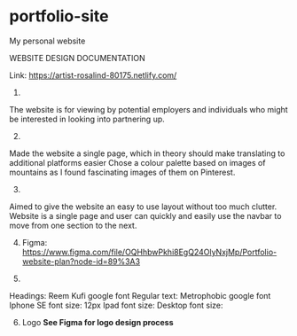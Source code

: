 # portfolio-site
My personal website

WEBSITE DESIGN DOCUMENTATION

Link: https://artist-rosalind-80175.netlify.com/

1.
The website is for viewing by potential employers and individuals who might be interested in looking into partnering up.

2. 
Made the website a single page, which in theory should make translating to additional platforms easier
Chose a colour palette based on images of mountains as I found fascinating images of them on Pinterest.

3.
Aimed to give the website an easy to use layout without too much clutter.
Website is a single page and user can quickly and easily use the navbar to move from one section to the next.

4. Figma: 
https://www.figma.com/file/OQHhbwPkhi8EgQ24OlyNxjMp/Portfolio-website-plan?node-id=89%3A3

5.
Headings: Reem Kufi google font
Regular text: Metrophobic google font
Iphone SE font size: 12px
Ipad font size:
Desktop font size: 

6. Logo
**See Figma for logo design process**
